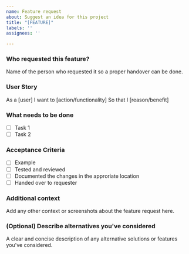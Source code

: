 ```yaml
---
name: Feature request
about: Suggest an idea for this project
title: "[FEATURE]"
labels: ''
assignees: ''

---
```


### **Who requested this feature?**
Name of the person who requested it so a proper handover can be done. 

### **User Story**
As a [user]
I want to [action/functionality]
So that I [reason/benefit]

### **What needs to be done**
- [ ] Task 1
- [ ] Task 2

### **Acceptance Criteria**
- [ ] Example
- [ ] Tested and reviewed
- [ ] Documented the changes in the approriate location
- [ ] Handed over to requester

### **Additional context**
Add any other context or screenshots about the feature request here.

### **(Optional) Describe alternatives you've considered**
A clear and concise description of any alternative solutions or features you've considered.
